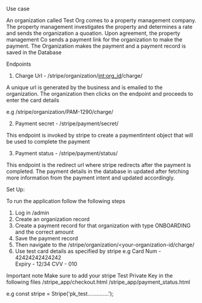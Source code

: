 Use case

An organization called Test Org comes to a property management company. The property management
investigates the property and determines a rate and sends the organization a quoation.
Upon agreement, the property management Co sends a payment link for the organization to make the
payment. The Organization makes the payment and a payment record is saved in the Database


Endpoints

1. Charge Url - /stripe/organization/<int:org_id>/charge/

A unique url is generated by the business and is emailed to the organization.
The organization then clicks on the endpoint and proceeds to enter the card details

e.g /stripe/organization/PAM-1290/charge/


2. Payment secret - /stripe/payment/secret/

This endpoint is invoked by stripe to create a paymentIntent object that will
be used to complete the payment

3. Payment status - /stripe/payment/status/

This endpoint is the redirect url where stripe redirects after the payment is
completed. The payment details in the database in updated after fetching
more information from the payment intent and updated accordingly.

Set Up:

To run the application follow the following steps
1. Log in /admin 
2. Create an organization record
3. Create a payment record for that organization with type ONBOARDING and
the correct amount
4. Save the payment record
5. Then navigate to the /stripe/organization/<your-organization-id/charge/
6. Use test card details as specified by stripe
     e.g Card Num - 42424242424242  
      Expiry - 12/34
      CVV - 010

Important note
Make sure to add your stripe Test Private Key in the following files
/stripe_app/checkout.html
/stripe_app/payment_status.html

e.g   const stripe = Stripe('pk_test..............');

